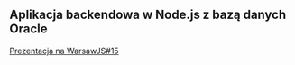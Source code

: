 ## Aplikacja backendowa w Node.js z bazą danych Oracle

[Prezentacja na WarsawJS#15](http://marlic7.github.io/warsawjs-nodejs-and-oracle)

